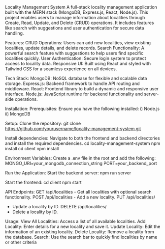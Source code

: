 Locality Management System
A full-stack locality management application built with the MERN stack (MongoDB, Express.js, React, Node.js). This project enables users to manage information about localities through Create, Read, Update, and Delete (CRUD) operations. It includes features like search with suggestions and user authentication for secure data handling.

Features:
CRUD Operations: Users can add new localities, view existing localities, update details, and delete records.
Search Functionality: A powerful search feature with suggestions to help users find specific localities quickly.
User Authentication: Secure login system to protect access to locality data.
Responsive UI: Built using React and styled with Tailwind CSS for a seamless experience on all devices.

Tech Stack:
MongoDB: NoSQL database for flexible and scalable data storage.
Express.js: Backend framework to handle API routing and middleware.
React: Frontend library to build a dynamic and responsive user interface.
Node.js: JavaScript runtime for backend functionality and server-side operations.

Installation:
Prerequisites:
Ensure you have the following installed:
i) Node.js
ii) MongoDB

Setup:
Clone the repository:
git clone https://github.com/yourusername/locality-management-system.git

Install dependencies: Navigate to both the frontend and backend directories and install the required dependencies.
cd locality-management-system
npm install
cd client
npm install

Environment Variables: Create a .env file in the root and add the following:
MONGO_URI=your_mongodb_connection_string
PORT=your_backend_port

Run the Application:
Start the backend server:
npm run server

Start the frontend:
cd client
npm start

API Endpoints:
GET /api/localities - Get all localities with optional search functionality.
POST /api/localities - Add a new locality.
PUT /api/localities/
- Update a locality by ID.
DELETE /api/localities/
- Delete a locality by ID.

Usage:
View All Localities: Access a list of all available localities.
Add Locality: Enter details for a new locality and save it.
Update Locality: Edit the information of an existing locality.
Delete Locality: Remove a locality from the database.
Search: Use the search bar to quickly find localities by name or other criteria

